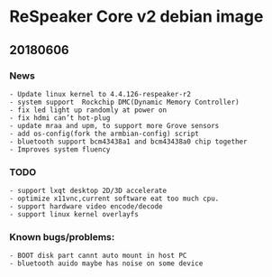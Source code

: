# ReSpeaker Core v2 debian image

## 20180606

### News
    - Update linux kernel to 4.4.126-respeaker-r2
    - system support  Rockchip DMC(Dynamic Memory Controller) 
    - fix led light up randomly at power on
    - fix hdmi can’t hot-plug
    - update mraa and upm, to support more Grove sensors
    - add os-config(fork the armbian-config) script
    - bluetooth support bcm43438a1 and bcm43438a0 chip together
    - Improves system fluency
### TODO
    - support lxqt desktop 2D/3D accelerate
    - optimize x11vnc,current software eat too much cpu.
    - support hardware video encode/decode
    - support linux kernel overlayfs
    
### Known bugs/problems:
    - BOOT disk part cannt auto mount in host PC
    - bluetooth auido maybe has noise on some device
